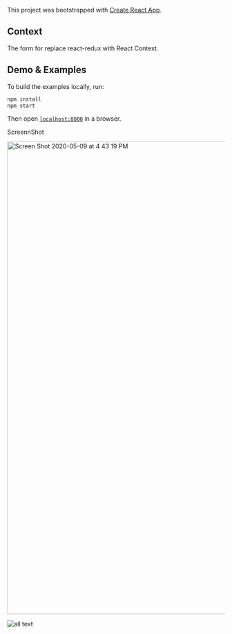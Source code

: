 This project was bootstrapped with [Create React App](https://github.com/facebook/create-react-app).

## Context

The form for replace react-redux with React Context.

## Demo & Examples

To build the examples locally, run:

```bash
npm install
npm start
```

Then open [`localhost:8000`](http://localhost:8000) in a browser.


ScreennShot

<img width="1096" alt="Screen Shot 2020-05-09 at 4 43 19 PM" src="https://user-images.githubusercontent.com/28309103/81485431-58d3af00-9223-11ea-91bc-45f59eab8cfd.png">

![all text](https://user-images.githubusercontent.com/28309103/81486657-9be65000-922c-11ea-91ef-bddb071e5a98.gif)
